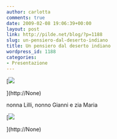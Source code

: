 ```yaml
---
author: carlotta
comments: true
date: 2009-02-08 19:06:39+00:00
layout: post
link: http://pilde.net/blog/?p=1188
slug: un-pensiero-dal-deserto-indiano
title: Un pensiero dal deserto indiano
wordpress_id: 1188
categories:
- Presentazione
---
```


[![]({{baseurl}}/uploads/2009/02/deserto_rid.jpg)


](http://None)


nonna Lilli, nonno Gianni e zia Maria

[![]({{baseurl}}/uploads/2009/02/tutti_e_tre.jpg)


](http://None)



